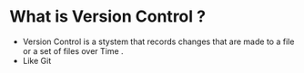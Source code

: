 # What is Version Control ?

- Version Control is a stystem that records changes that are made to a file or a set of files over Time .
- Like Git 

